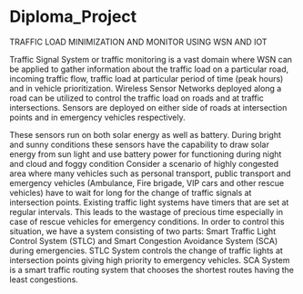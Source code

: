 # Diploma_Project
TRAFFIC LOAD MINIMIZATION AND MONITOR USING WSN AND IOT

Traffic Signal System or traffic monitoring is a vast domain where WSN can be applied to gather
information about the traffic load on a particular road, incoming traffic flow, traffic load at particular
period of time (peak hours) and in vehicle prioritization. Wireless Sensor Networks deployed along
a road can be utilized to control the traffic load on roads and at traffic intersections. Sensors are
deployed on either side of roads at intersection points and in emergency vehicles respectively.

These sensors run on both solar energy as well as battery. During bright and sunny conditions these
sensors have the capability to draw solar energy from sun light and use battery power for
functioning during night and cloud and foggy condition Consider a scenario of highly congested area
where many vehicles such as personal transport, public transport and emergency vehicles
(Ambulance, Fire brigade, VIP cars and other rescue vehicles) have to wait for long for the change
of traffic signals at intersection points. Existing traffic light systems have timers that are set at
regular intervals. This leads to the wastage of precious time especially in case of rescue vehicles for
emergency conditions.
In order to control this situation, we have a system consisting of two parts:
Smart Traffic Light Control System (STLC) and Smart Congestion Avoidance System (SCA) during
emergencies. STLC System controls the change of traffic lights at intersection points giving high
priority to emergency vehicles. SCA System is a smart traffic routing system that chooses the shortest
routes having the least congestions.
